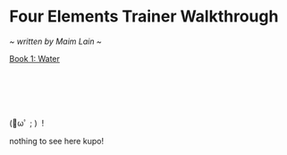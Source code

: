 # Four Elements Trainer Walkthrough
*\~ written by Maim Lain \~*

[Book 1: Water](https://github.com/maim-lain/fourelements/blob/master/book-1/home.md)  

<br>
<br>
<br>
<br>

(ﾟωﾟ ; ) &nbsp;!

nothing to see here kupo!
